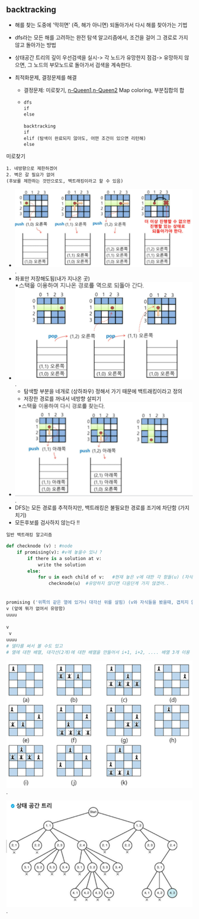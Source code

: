 ## backtracking

- 해를 찾는 도중에 '막히면' (즉, 해가 아니면) 되돌아가서 다시 해를 찾아가는 기법

-  dfs라는 모든 해를 고려하는 완전 탐색 알고리즘에서, 조건을 걸어 그 경로로 가지 않고 돌아가는 방법

-  상태공간 트리의 깊이 우선검색을 실시-> 각 노드가 유망한지 점검-> 유망하지 않으면, 그 노드의 부모노드로 돌아가서 검색을 계속한다.

- 최적화문제, 결정문제를 해결 

  - 결정문제: 미로찾기, [n-Queen1](https://www.acmicpc.net/problem/9663),[n-Queen2](https://programmers.co.kr/learn/courses/30/lessons/12952?language=cpp) Map coloring, 부분집합의 합

  - ```
    dfs
    if
    else
    
    backtracking
    if
    elif (탐색이 완료되지 않아도, 어떤 조건이 있으면 리턴해)
    else
    ```

미로찾기

```
1. 네방향으로 제한하겠어
2. 벽은 갈 필요가 없어
(후보를 제한하는 것만으로도, 백트래킹이라고 할 수 있음)
```

- ![image-20220223103329749](images/image-20220223103329749.png).
- 좌표만 저장해도됨(내가 지나온 곳)
- ![image-20220223103229576](images/image-20220223103229576.png).
  - 탐색할 부분을 네개로 (상하좌우) 정해서 가기 때문에 백트래킹이라고 정의
  - 저장한 경로를 꺼내서 네방향 살피기
- ![image-20220223103522736](images/image-20220223103522736.png).
- DFS는 모든 경로를 추적하지만, 백트래킹은 불필요한 경로를 조기에 차단함 (가지치기)
- 모든후보를 검사하지 않는다 !!

`일반 백트래킹 알고리즘`

```python
def checknode (v) : #node
    if promising(v): #v에 놓을수 있나 ? 
        if there is a solution at v:   
            write the solution
        else:
            for u in each child of v:   #현재 놓은 v에 대한 각 항들(u) (자식들에 또 놓을수 있는지 확인)
                checknode(u)  #유망하지 않다면 다음단계 가지 않겠어..
                
                
promising ('위쪽의 같은 열에 있거나 대각선 위를 살핌) (v와 자식들을 봤을때, 겹치지 않아야함)'
v (앞에 뭐가 없어서 유망함)
uuuu

v
 v
uuuu  
# 델타를 써서 볼 수도 있고
# 열에 대한 배열, 대각선(2개)에 대한 배열을 만들어서 i+1, i+2, .... 배열 3개 이용
```

![image-20220309213027724](images/image-20220309213027724.png).



![image-20220223110928859](images/image-20220223110928859-16468300185793.png).

